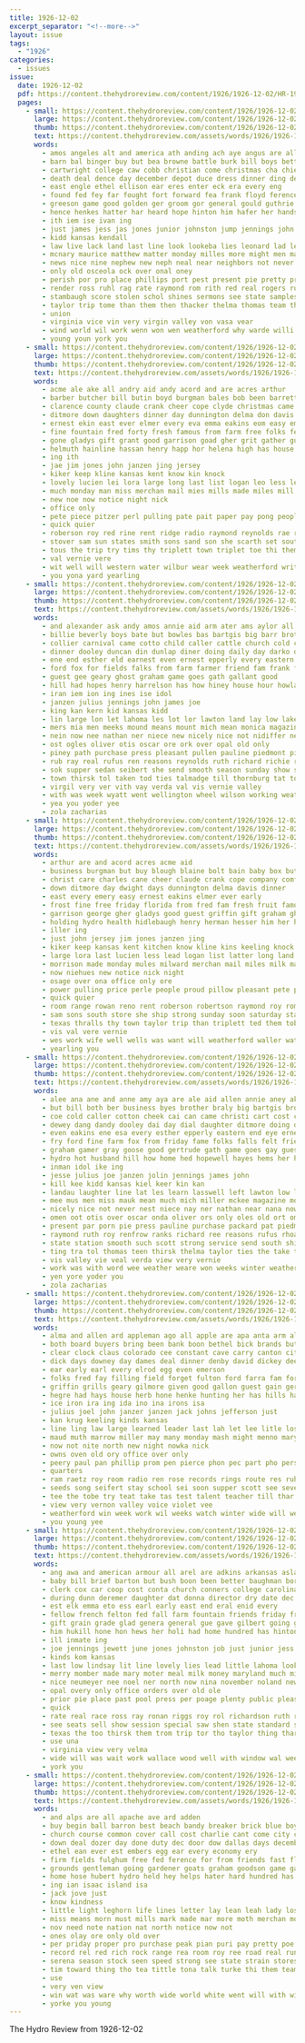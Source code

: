 ```yaml
---
title: 1926-12-02
excerpt_separator: "<!--more-->"
layout: issue
tags:
  - "1926"
categories:
  - issues
issue:
  date: 1926-12-02
  pdf: https://content.thehydroreview.com/content/1926/1926-12-02/HR-1926-12-02.pdf
  pages:
    - small: https://content.thehydroreview.com/content/1926/1926-12-02/small/HR-1926-12-02-01.jpg
      large: https://content.thehydroreview.com/content/1926/1926-12-02/large/HR-1926-12-02-01.jpg
      thumb: https://content.thehydroreview.com/content/1926/1926-12-02/thumbnails/HR-1926-12-02-01.jpg
      text: https://content.thehydroreview.com/assets/words/1926/1926-12-02/HR-1926-12-02-01.txt
      words:
        - amos angeles alt and america ath anding ach aye angus are all ave amon amber ashe aide allday addo accord ago acre adkins
        - barn bal binger buy but bea browne battle burk bill boys bett bible both batter bora bank bob bench brings brought boe bolling baptist bodine bring bare bless ber ball business basket boy bina better beg bull bride box bers bin back best ben began blaze branch bishop belva bai bridgeport been
        - cartwright college caw cobb christian come christmas cha chief colle con chelsea candies cope cold cor clinton chas change care champ close cal came company core charlie church charles count city can coolidge corner culbertson call che county cay car collie champion caraway
        - death deal dence day december depot duce dress dinner ding dexter double darlow dank dee days desire
        - east engle ethel ellison ear eres enter eck era every eng
        - found fed fey far fought fort forward fea frank floyd ference fountain fight font fin farm for fine fullerton foe from failing first fire friday fam fable fos
        - greeson game good golden ger groom gor general gould guthrie grew gray glad goes grown gave guy gen gertrude george grande grand geary
        - hence henkes hatter har heard hope hinton him hafer her hands honor holiday hort hol hird held hall hydro house hold home harriman hea hot high henry herbert had harry hire henke hin how has happy hearty half hey hobart hore hade
        - ith iem ise ivan ing
        - just james jess jas jones junior johnston jump jennings john judge
        - kidd kansas kendall
        - law live lack land last line look lookeba lies leonard lad left leaders like los link living losing leat lunch lee len letter lam lay lily luther ler lodge lome
        - mcnary maurice matthew matter monday milles more might men marland marriage manner mayor means many mills march mcspadden mahal morning mon mat members miller much mor meal most mas martin made mis must min mexico man mut moment miss mail missouri
        - news nice nine nephew new neph neal near neighbors not never north name nill noel now night need nazar noe nance
        - only old osceola ock over onal oney
        - perish por pro place phillips port pest present pie pretty price people pan pack paper pee pon pastor perfect pos pat points paul past pil president pada pane per pea
        - render ross ruhl rag rate raymond rom rith red real rogers run reno rope revers rough rule rim roe rai
        - stambaugh score stolen schol shines sermons see state samples soon sell stock schools sand saw states stange seal still sat sale saturday stoel sheer seigle second sen sah sai supper stormy sunday simple say south son six smoke sare sor school sun sho show smith secret sept seems start sinton send she sok strong
        - taylor trip tome than them then thacker thelma thomas team thi tear toa texas turn tat ten taken thralls the tol tate tah ted tory times tue tes telling town tock till
        - union
        - virginia vice vin very virgin valley von vasa vear
        - wind world wil work wenn won wen weatherford why warde willi worlds winning wall white woodman wit went wilson was worth western williams william well wide with while week will way
        - young youn york you
    - small: https://content.thehydroreview.com/content/1926/1926-12-02/small/HR-1926-12-02-02.jpg
      large: https://content.thehydroreview.com/content/1926/1926-12-02/large/HR-1926-12-02-02.jpg
      thumb: https://content.thehydroreview.com/content/1926/1926-12-02/thumbnails/HR-1926-12-02-02.jpg
      text: https://content.thehydroreview.com/assets/words/1926/1926-12-02/HR-1926-12-02-02.txt
      words:
        - acme ale ake all andry aid andy acord and are acres arthur
        - barber butcher bill butin boyd burgman bales bob been barrett box but borg bring blaine best bertha bolls business butts baby back
        - clarence county claude crank cheer cope clyde christmas came christ cane charles colorado clair coats company care call can case cotton comfort cash
        - ditmore down daughters dinner day dunnington delma don davis daugherty days dwight dane
        - ernest ekin east ever elmer every eva emma eakins eom easy emery early eno
        - fine fountain fred forty fresh famous from farm free folks few fruit fears for fost friday finder fos frank fives fam first florida farms
        - gone gladys gift grant good garrison goad gher grit gather guest german graham ghering
        - helmuth hainline hassan henry happ hor helena high has house hamilton had hydro happy hinton hesser herbert hur hard home hunting hundred heading herb holding health
        - ing ith
        - jae jim jones john janzen jing jersey
        - kiker keep kline kansas kent know kin knock
        - lovely lucien lei lora large long last list logan leo less lead lulu latter land
        - much monday man miss merchan mail mies mills made miles mill money mules milk most mack mildred miller mas moret morrison melvin marion mia more milward may mor mary
        - new noe now notice night nick
        - office only
        - pete piece pitzer perl pulling pate pait paper pay pong peoples people pleasant pillow past price power per
        - quick quier
        - roberson roy red rine rent ridge radio raymond reynolds rae revie room radel river robertson rowan
        - stover sam sun states smith sons sand son she scarth set south spain sale sunday sister stutzman siege soon store saturday suits strong sweet sick sat see simmons spencer size style slaughter seem sund
        - tous the trip try tims thy triplett town triplet toe thi them thralls talkington taylor tal than take tobe texas
        - val vernie vere
        - wit well will western water wilbur wear week weatherford write west want wes win willi weather wells weeks wade with was wife way waller work
        - you yona yard yearling
    - small: https://content.thehydroreview.com/content/1926/1926-12-02/small/HR-1926-12-02-03.jpg
      large: https://content.thehydroreview.com/content/1926/1926-12-02/large/HR-1926-12-02-03.jpg
      thumb: https://content.thehydroreview.com/content/1926/1926-12-02/thumbnails/HR-1926-12-02-03.jpg
      text: https://content.thehydroreview.com/assets/words/1926/1926-12-02/HR-1926-12-02-03.txt
      words:
        - and alexander ask andy amos annie aid arm ater ams aylor all able are ana amy ake
        - billie beverly boys bate but bowles bas bartgis big barr brother bert bones barn brilliant best been broadway bill barnard better bers bot business braly bars burton ben butler bales
        - collier carnival came cotto child caller cattle church cold cot cheek cooley corn claud coach cotton cok cedar cas care christi charley county car crane crank cox coe cama cottonwood city crissman carr cora come carver christmas christian cech coven carnegie cecil can coupe cost corpus
        - dinner dooley duncan din dunlap diner doing daily day darko days december ditmore daughter dandy deward
        - ene end esther eld earnest even ernest epperly every eastern est engley
        - ford fox for fields falks from farm farmer friend fam frank fey fry falls famous friends folks friday flint felt fancy fine folk
        - guest gee geary ghost graham game goes gath gallant good
        - hill had hopes henry harrelson has how hiney house hour howland hammond harlan hopewell halls hone home her hom hartman hatfield harry hart hydro heide
        - iran iem ion ing ines ise idol
        - janzen julius jennings john james joe
        - king kan kern kid kansas kidd
        - lin large lon let lahoma les lot lor lawton land lay low lake larence learn last line left little lis lee look lasswell louise law landau
        - mers mia men meeks mound means mount mich mean monica magazine meals miller maybe mable monday millin mcnary mis milliner minister much meal mckee miss many misa mills moore
        - nein now nee nathan ner niece new nicely nice not nidiffer news never notice nan novel night near nost north
        - ost ogles oliver otis oscar ore ork over opal old only
        - piney path purchase press pleasant pullen pauline piedmont pie pretty picking pro pari pat page present
        - rub ray real rufus ren reasons reynolds ruth richard richie roy renfrow ree rust road rhoads raymond
        - sok supper sedan seibert she send smooth season sunday show streets school second sense siew state saturday sun see sons shows sek story sales sylvester son seth store shelton sister style stover suter simpson scott south sater san southland sam smith such sunda strong saas sine
        - town thirsk tol taken tod ties talmadge till thornburg tat ton take teal thelma try the thralls thing tim tha ting tad tune thurs texas tra taylor
        - virgil very ver vith vay verda val vis vernie valley
        - with was week wyatt went wellington wheel wilson working weatherford worley williford won wife well white will work walter western wright winter winking williams weather west way wil word war
        - yea you yoder yee
        - zola zacharias
    - small: https://content.thehydroreview.com/content/1926/1926-12-02/small/HR-1926-12-02-04.jpg
      large: https://content.thehydroreview.com/content/1926/1926-12-02/large/HR-1926-12-02-04.jpg
      thumb: https://content.thehydroreview.com/content/1926/1926-12-02/thumbnails/HR-1926-12-02-04.jpg
      text: https://content.thehydroreview.com/assets/words/1926/1926-12-02/HR-1926-12-02-04.txt
      words:
        - arthur are and acord acres acme aid
        - business burgman but buy blough blaine bolt bain baby box butin byron barre bring barrett barber bob best butcher bertha beat boyd bolls bill been
        - christ care charles cane cheer claude crank cope company comfort caller cash corn came coats cotton cecil clarence christmas clair colorado call can case county
        - down ditmore day dwight days dunnington delma davis dinner
        - east every emery easy ernest eakins elmer ever early
        - frost fine free friday florida from fred fam fresh fruit famous fort fost finder first farm fountain for farms friesen frank few folks
        - garrison george gher gladys good guest griffin gift graham ghering gather ger guara gil german grain gone grant
        - holding hydro health hidlebaugh henry herman hesser him her hamilton herb home herbert happy hinton hundred house heading hunting high hard had helmuth has hainline
        - iller ing
        - just john jersey jim jones janzen jing
        - kiker keep kansas kent kitchen know kline kins keeling knock
        - large lora last lucien less lead logan list latter long land lulu lay london lovely
        - morrison made monday mules milward merchan mail miles milk mary more marion mas morning much miss most money ming mill melvin milley mack miller mone
        - now niehues new notice nick night
        - osage over ona office only ore
        - power pulling price perle people proud pillow pleasant pete per pair peoples pay paper past purchase public piece pitzer
        - quick quier
        - room range rowan reno rent roberson robertson raymond roy rome river radio red ridge reynolds
        - sam sons south store she ship strong sunday soon saturday states scarth spencer sees style size say seem sick see smith sister stutzman sat sox slaughter siege sellers sayre sun sweet set spain stover sale
        - texas thralls thy town taylor trip than triplett ted them tobe teed thurs ting the try thi tous ton talkington tell take
        - vis val vere vernie
        - wes work wife well wells was want will weatherford waller water week west weather western with write way wheeler win weeks
        - yearling you
    - small: https://content.thehydroreview.com/content/1926/1926-12-02/small/HR-1926-12-02-05.jpg
      large: https://content.thehydroreview.com/content/1926/1926-12-02/large/HR-1926-12-02-05.jpg
      thumb: https://content.thehydroreview.com/content/1926/1926-12-02/thumbnails/HR-1926-12-02-05.jpg
      text: https://content.thehydroreview.com/assets/words/1926/1926-12-02/HR-1926-12-02-05.txt
      words:
        - alee ana ane and anne amy aya are ale aid allen annie aney ake ask alexander ams alma arion amos able all
        - but bill both ber business byes brother braly big bartgis broadway been brilliant baptist bro billie band bis best bert boys bee butler barr burton barnard beverly bather
        - coe cold caller cotton cheek cai can came christi cart cost come carnival car county christian cecil corpus care coupe christmas city cattle coven church charley carr corn carver collier child
        - dewey dang dandy dooley dai day dial daughter ditmore doing december darko days dinner deward din david daily dohn
        - even eakins ene esa every esther epperly eastern end eye ernest earnest
        - fry ford fine farm fox from friday fame folks falls felt friend fone fay frank famous fore fancy friends flint for
        - graham gamer gray goose good gertrude gath game goes gay guest gag gallant
        - hydro hot husband hill how home hed hopewell hayes hems her hartman had herman heide harlan hatfield henry hour house has hammond harry
        - inman idol ike ing
        - jesse julius joe janzen jolin jennings james john
        - kill kee kidd kansas kiel keer kin kan
        - landau laughter line lat les learn lasswell left lawton low levi lawrence large lon louise let lake lay leany last lied law
        - mee mus men miss mauk mean much mich miller mckee magazine morning meeks monday mom maybe minister mein mcnary min milliner meals moore means mills many
        - nicely nice not never nest niece nay ner nathan near nana now nem night new news novel notice north nidiffer
        - omen oot otis over oscar onda oliver ors only oles old ort oma opal
        - present par porn pie press pauline purchase packard pat piedmont palen pak pretty pleasant page
        - raymond ruth roy renfrow ranks richard ree reasons rufus rhoads read road rust rege ray real rork reynolds
        - state station smooth such scott strong service send south shidler see sea sook suter sense seat supper saturday sunday shelton sons second still son sullivan sor sun seth sick sith show seer shanon sible sister sok sua story sue sales sus style sam smith simpson san shows sedan sale
        - ting tra tol thomas teen thirsk thelma taylor ties the take try tung ton taken texas tate tin thornburg tay till tah tal tron tas thralls tith talmadge tine thurs thing
        - vis valley vie veal verda view very vernie
        - work was with word wee weather weare won weeks winter weatherford williford wach wife week wheel went well wie wiel western will working williams wyatt way winking wright west wellington worley
        - yen yore yoder you
        - zola zacharias
    - small: https://content.thehydroreview.com/content/1926/1926-12-02/small/HR-1926-12-02-06.jpg
      large: https://content.thehydroreview.com/content/1926/1926-12-02/large/HR-1926-12-02-06.jpg
      thumb: https://content.thehydroreview.com/content/1926/1926-12-02/thumbnails/HR-1926-12-02-06.jpg
      text: https://content.thehydroreview.com/assets/words/1926/1926-12-02/HR-1926-12-02-06.txt
      words:
        - alma and allen ard appleman ago all apple are apa anta arm alle ask alfred
        - both board buyers bring been bank boon bethel bick brands but bradley baker bridgeport bill black bro boys back bil banker bielby best byars buy beu bickell boschert business
        - clear clock claus colorado cee constant cave carry canton city courts child college christ christmas clara chronic car creek coffee cai come corn con came curling cale cini col cry care colony
        - dick days downey day dames deal dinner denby david dickey deer december della date
        - ear early earl every elrod egg even emerson
        - folks fred fay filling field forget fulton ford farra fam fortun for fara fine friday frank farm fletcher fost from friends first few full far fron fowler folsom
        - griffin grills geary gilmore given good gallon guest gain ger glass gan guthrie greg gregory gift german glad grandia grain gregg
        - hegre had hays house herb hone henke hunting her has hills hatfield hume hinton helmuth hopewell health hens henry him husband home hodgson held howard homa hydro herman hope hudson hardware
        - ice iron ira ing ida ino ina irons isa
        - julius joel john janzer janzen jack johns jefferson just
        - kan krug keeling kinds kansas
        - line ling law large learned leader last lah let lee litle loss league louis
        - maud muth marrow miller may many monday mash might menno mary miler market magnolia mag mew more morning martin made mcalester ming mckay miss much man miles mas masoner
        - now not nite north new night nowka nick
        - owns oven old ory office over only
        - peery paul pan phillip prom pen pierce phon pec part pho pers piersol place peach perfect pro pins peiper pay pool priday pleasant por pie
        - quarters
        - ram raetz roy room radio ren rose records rings route res ruhl rye ross
        - seeds song seifert stay school sei soon supper scott see sever stout sea sybil squirrel saturday she stolen stayer state sons seri service sell sale still stephenson say save son steele station stant sas sing sister start sermon sales sat store stand sunday star season
        - tee the tobe try teat take tas test talent teacher till thar ten them tuttle than tucker
        - view very vernon valley voice violet vee
        - weatherford win week work wil weeks watch winter wide will wears with wash write wedd while waffle was well wife wheat went wit weathers wort
        - you young yee
    - small: https://content.thehydroreview.com/content/1926/1926-12-02/small/HR-1926-12-02-07.jpg
      large: https://content.thehydroreview.com/content/1926/1926-12-02/large/HR-1926-12-02-07.jpg
      thumb: https://content.thehydroreview.com/content/1926/1926-12-02/thumbnails/HR-1926-12-02-07.jpg
      text: https://content.thehydroreview.com/assets/words/1926/1926-12-02/HR-1926-12-02-07.txt
      words:
        - ang awa and american armour all arel are adkins arkansas aslam america ana amy alice alva
        - baby bill brief barton but bush boon been better baughman border brings back bright bay business best brothers bob bandy board baptist bridgeport born big
        - clerk cox car coop cost conta church conners college carolina churches che congress clinton cattle charies chas coupe coffee class cannon cody cleo coy candy coach collier can city come coleman chu christmas cause cream
        - during dunn deremer daughter dat donna director dry date dec days dollar
        - est elk emma eto ess earl early east end eral enid every
        - fellow french felton fed fall farm fountain friends friday from first frank for fable
        - gift grain grade glad genera general gue gave gilbert going gard geary george grant glass goods greeson gor good
        - him hukill hone hon hews her holi had home hundred has hinton hatcher hafer henry hammer hens hydro holiday head hope human how half
        - ill inmate ing
        - joe jennings jewett june jones johnston job just junior jess jake
        - kinds kom kansas
        - last low lindsay lit line lovely lies lead little lahoma look lena lela lay lar lloyd league left les lot long list let
        - merry momber made mary moter meal milk money maryland much mission mares miles main men mules most mile missouri mills minot miss more
        - nice neumeyer nee noel ner north now nina november noland new notice
        - opal overy only office orders over old ole
        - prior pie place past pool press per poage plenty public pleasant price pack pet
        - quick
        - rate real race ross ray ronan riggs roy rol richardson ruth record royal ring reason ridenour ruzicka reeson ready
        - see seats sell show session special saw shen state standard stockton sales secret sunday soon south she shaw sher southern service son smith school stolen sale sedan scott saturday
        - texas the too thirsk them trom trip tor tho taylor thing thar tary toomey tom thacker than try
        - use una
        - virginia view very velma
        - wide will was wait work wallace wood well with window wal week while welcome wake won weather write
        - york you
    - small: https://content.thehydroreview.com/content/1926/1926-12-02/small/HR-1926-12-02-08.jpg
      large: https://content.thehydroreview.com/content/1926/1926-12-02/large/HR-1926-12-02-08.jpg
      thumb: https://content.thehydroreview.com/content/1926/1926-12-02/thumbnails/HR-1926-12-02-08.jpg
      text: https://content.thehydroreview.com/assets/words/1926/1926-12-02/HR-1926-12-02-08.txt
      words:
        - and alps are all apache ave ard adden
        - buy begin ball barron best beach bandy breaker brick blue boys basket business breed but breeding big brown baby bal back
        - church course common cover call cost charlie cant come city cash cattle carlisle cock center class can culling clarence corn card chose care christmas car
        - down deal dozer day done duty dec door dow dallas days december dear dise
        - ethel ean ever est embers egg ear every economy ery
        - firm fields fulghum free fed ference for from friends fast flower friday few fetta forth fight full friend fane first forest flowers
        - grounds gentleman going gardener goats graham goodson game gad good goods grow gains green
        - home hose hubert hydro held hey helps hater hard hundred has hop huge hen house human herd hicks hing how hae hinton head heavener heman hope hume hind heid
        - ing ian isaac island isa
        - jack jove just
        - know kindness
        - little light leghorn life lines letter lay lean leah lady lose long loss look low live left let louise large lloyd less lother last like
        - miss means morn must mills mark made mar more moth merchan most much man may molt many mas mis morning money matter mackie
        - nov need note nation nat north notice now not
        - ones olay ore only old over
        - per priday proper pro purchase peak pian puri pay pretty poe poor profit potts people
        - record rel red rich rock range rea room roy ree road real run rhode ready rest
        - serena season stock seen speed strong see state strain stores sit sale student seven study sible saving store strange starts service sor saw soon son school show small sky still shown save sake south seem sas
        - tim toward thing tho tea tittle tona talk turke thi them team tam town ton take then times trees tak tell turn than tra tas the treat truly
        - use
        - very ven view
        - win wat was ware why worth wide world white went will with window week write way wagon work
        - yorke you young
---
```


The Hydro Review from 1926-12-02

<!--more-->

